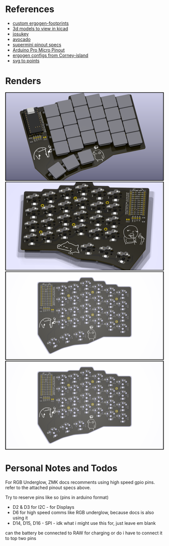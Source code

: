 # References

- [custom ergogen-footprints](https://github.com/ceoloide/ergogen-footprints)
- [3d models to view in kicad](https://github.com/joe-scotto/scottokeebs/tree/main/Extras/ScottoKicad)
- [josukey](https://github.com/Narkoleptika/josukey)
- [avocado](https://github.com/auryn31/avocado)
- [supermini pinout specs](https://docs.nordicsemi.com/bundle/ps_nrf52840/page/pin.html)
- [Arduino Pro Micro Pinout](https://cdn.sparkfun.com/assets/9/c/3/c/4/523a1765757b7f5c6e8b4567.png)
- [ergogen configs from Corney-island](https://github.com/ceoloide/corney-island/blob/main/ergogen/config.yaml)
- [svg to points](https://shinao.github.io/PathToPoints/)

# Renders
![Front render with components](images/front_render_with_components.png)
![Back render with components](images/back_render_with_components.png)
![Front render without components](images/back_render_without_components.png)
![Back render without components](images/back_render_without_components.png)

# Personal Notes and Todos
For RGB Underglow, ZMK docs recomments using high speed gpio pins. refer to the attached pinout specs above.

Try to reserve pins like so (pins in arduino format)
- D2 & D3 for I2C - for Displays
- D6 for high speed comms like RGB underglow, because docs is also using it
- D14, D15, D16 - SPI - idk what i might use this for, just leave em blank

can the battery be connected to RAW for charging or do i have to connect it to top two pins

